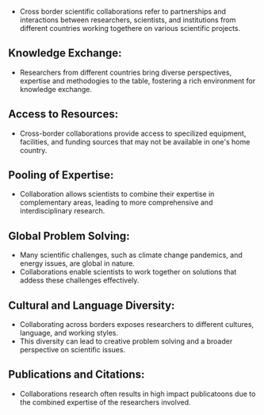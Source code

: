 - Cross border scientific collaborations refer to partnerships and interactions between researchers, scientists, and institutions from different countries working togethere on various scientific projects.
## Knowledge Exchange:
- Researchers from different countries bring diverse perspectives, expertise and methodogies to the table, fostering a rich environment for knowledge exchange.
## Access to Resources:
- Cross-border collaborations provide access to specilized equipment, facilities, and funding sources that may not be available in one's home country.
## Pooling of Expertise:
- Collaboration allows scientists to combine their expertise in complementary areas, leading to more comprehensive and interdisciplinary research.
## Global Problem Solving:
- Many scientific challenges, such as climate change pandemics, and energy issues, are global in nature.
- Collaborations enable scientists to work together on solutions that addess these challenges effectively.
## Cultural and Language Diversity:
- Collaborating across borders exposes researchers to different cultures, language, and working styles.
- This diversity can lead to creative problem solving and a broader perspective on scientific issues.
## Publications and Citations:
- Collaborations research often results in high impact publicatoons due to the combined expertise of the researchers involved.
